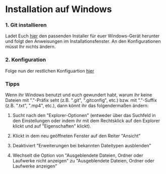 # Installation auf Windows

### 1. Git installieren

Ladet Euch [hier](https://git-scm.com/download/win) den passenden Installer für euer Windows-Gerät herunter und folgt den Anweisungen im Installationsfenster. An den Konfigurationen müsst Ihr nichts ändern.

### 2. Konfiguration

Folge nun der restlichen Konfiguartion [hier](./installation.md#Konfiguration)

### Tipps

Wenn ihr Windows benutzt und euch gewundert habt, warum ihr keine Dateien mit "."-Präfix seht (z.B. ".git", ".gitconfig", etc.) bzw. mit "."-Suffix (z.B. ".txt", ".mp4", etc.), dann könnt ihr das folgendermaßen ändern:

1. Sucht nach den "Explorer-Optionen" (entweder über das Suchfeld in den Einstellungen oder indem ihr mit dem Rechtsklick auf den Explorer klickt und auf "Eigenschaften" klickt).

2. Klickt in dem neu geöffneten Fenster auf den Reiter "Ansicht"

3. Deaktiviert "Erweiterungen bei bekannten Dateitypen ausblenden"

4. Wechselt die Option von "Ausgeblendete Dateien, Ordner oder Laufwerke nicht anzeigen" zu "Ausgeblendete Dateien, Ordner oder Laufwerke anzeigen"
